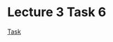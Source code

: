 Lecture 3 Task 6
=============
[Task](https://github.com/Markoham/modern-web-tools-with-node-js-book/blob/master/lectures/2014-09-09.md)
